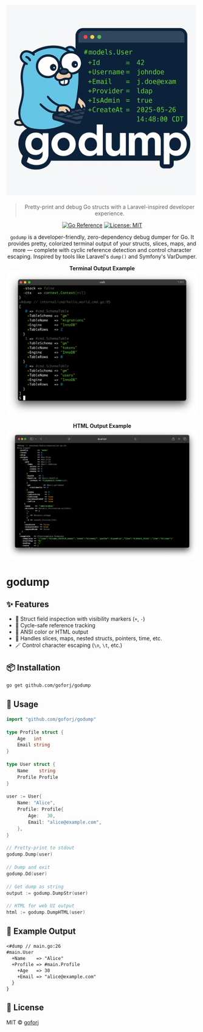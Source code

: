 <p align="center">
  <img src="./assets/godump.png" width="600" alt="godump logo">
</p>

<blockquote align="center">
    Pretty-print and debug Go structs with a Laravel-inspired developer experience.
</blockquote>

<p align="center">
    <a href="https://pkg.go.dev/github.com/goforj/godump"><img src="https://pkg.go.dev/badge/github.com/goforj/godump.svg" alt="Go Reference"></a>
    <a href="LICENSE"><img src="https://img.shields.io/badge/license-MIT-blue.svg" alt="License: MIT"></a>
</p>

<p align="center">
  <code>godump</code> is a developer-friendly, zero-dependency debug dumper for Go. It provides pretty, colorized terminal output of your structs, slices, maps, and more — complete with cyclic reference detection and control character escaping.
    Inspired by tools like Laravel's <code>dump()</code> and Symfony's VarDumper.
</p>

<p align="center">
<strong>Terminal Output Example</strong><br>
  <img src="./assets/demo-terminal.png" width="800">
</p>

<p align="center">
<strong>HTML Output Example</strong><br>
  <img src="./assets/demo-html.png" width="800">
</p>

# godump

## ✨ Features

- 🧠 Struct field inspection with visibility markers (`+`, `-`)
- 🔄 Cycle-safe reference tracking
- 🎨 ANSI color or HTML output
- 🧪 Handles slices, maps, nested structs, pointers, time, etc.
- 🪄 Control character escaping (`\n`, `\t`, etc.)

## 📦 Installation

```bash
go get github.com/goforj/godump
````

## 🚀 Usage

```go
import "github.com/goforj/godump"

type Profile struct {
    Age   int
    Email string
}

type User struct {
    Name    string
    Profile Profile
}

user := User{
    Name: "Alice",
    Profile: Profile{
        Age:   30,
        Email: "alice@example.com",
    },
}

// Pretty-print to stdout
godump.Dump(user)

// Dump and exit
godump.Dd(user)

// Get dump as string
output := godump.DumpStr(user)

// HTML for web UI output
html := godump.DumpHTML(user)
```

## 🧪 Example Output

```text
<#dump // main.go:26
#main.User
  +Name    => "Alice"
  +Profile => #main.Profile
    +Age   => 30
    +Email => "alice@example.com"
  }
}
```

## 🧩 License

MIT © [goforj](https://github.com/goforj)